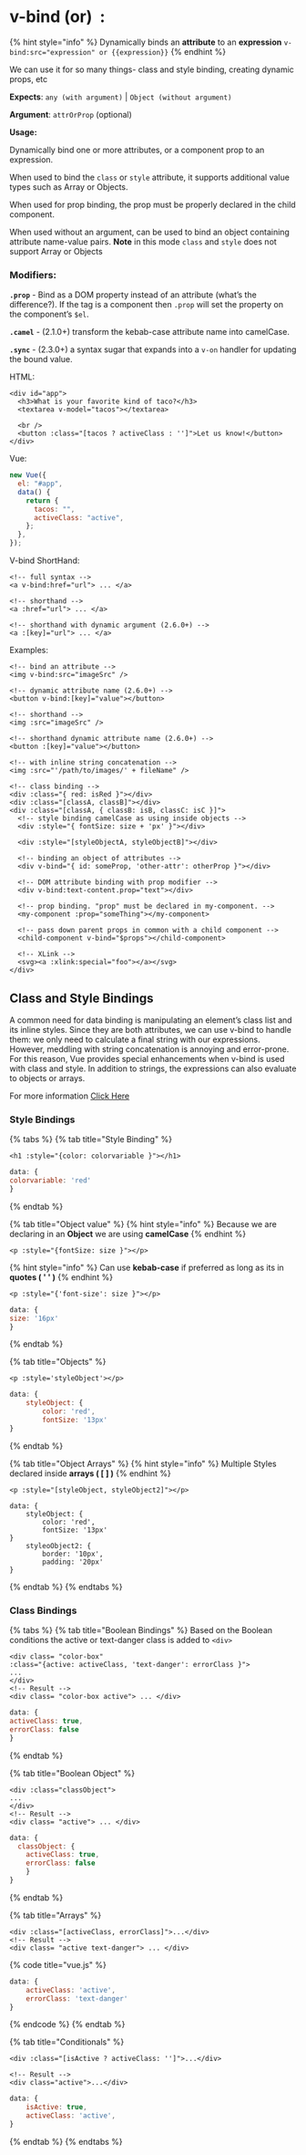 # v-bind \(or\)  :

{% hint style="info" %}
Dynamically binds an **attribute** to an **expression**  `v-bind:src="expression" or {{expression}}`
{% endhint %}

We can use it for so many things- class and style binding, creating dynamic props, etc

**Expects**: `any (with argument)` \| `Object (without argument)`

**Argument**: `attrOrProp` \(optional\)

**Usage:**

Dynamically bind one or more attributes, or a component prop to an expression.

When used to bind the `class` or `style` attribute, it supports additional value types such as Array or Objects.

When used for prop binding, the prop must be properly declared in the child component.

When used without an argument, can be used to bind an object containing attribute name-value pairs. **Note** in this mode `class` and `style` does not support Array or Objects

### Modifiers:

**`.prop`** - Bind as a DOM property instead of an attribute \(what’s the difference?\). If the tag is a component then `.prop` will set the property on the component’s `$el`.

**`.camel`** - \(2.1.0+\) transform the kebab-case attribute name into camelCase.

**`.sync`** - \(2.3.0+\) a syntax sugar that expands into a `v-on` handler for updating the bound value.

HTML:

```markup
<div id="app">
  <h3>What is your favorite kind of taco?</h3>
  <textarea v-model="tacos"></textarea>

  <br />
  <button :class="[tacos ? activeClass : '']">Let us know!</button>
</div>
```

Vue:

```javascript
new Vue({
  el: "#app",
  data() {
    return {
      tacos: "",
      activeClass: "active",
    };
  },
});
```

V-bind ShortHand:

```markup
<!-- full syntax -->
<a v-bind:href="url"> ... </a>

<!-- shorthand -->
<a :href="url"> ... </a>

<!-- shorthand with dynamic argument (2.6.0+) -->
<a :[key]="url"> ... </a>
```

Examples:

```markup
<!-- bind an attribute -->
<img v-bind:src="imageSrc" />

<!-- dynamic attribute name (2.6.0+) -->
<button v-bind:[key]="value"></button>

<!-- shorthand -->
<img :src="imageSrc" />

<!-- shorthand dynamic attribute name (2.6.0+) -->
<button :[key]="value"></button>

<!-- with inline string concatenation -->
<img :src="'/path/to/images/' + fileName" />

<!-- class binding -->
<div :class="{ red: isRed }"></div>
<div :class="[classA, classB]"></div>
<div :class="[classA, { classB: isB, classC: isC }]">
  <!-- style binding camelCase as using inside objects -->
  <div :style="{ fontSize: size + 'px' }"></div>
  
  <div :style="[styleObjectA, styleObjectB]"></div>

  <!-- binding an object of attributes -->
  <div v-bind="{ id: someProp, 'other-attr': otherProp }"></div>

  <!-- DOM attribute binding with prop modifier -->
  <div v-bind:text-content.prop="text"></div>

  <!-- prop binding. "prop" must be declared in my-component. -->
  <my-component :prop="someThing"></my-component>

  <!-- pass down parent props in common with a child component -->
  <child-component v-bind="$props"></child-component>

  <!-- XLink -->
  <svg><a :xlink:special="foo"></a></svg>
</div>
```

## Class and Style Bindings

A common need for data binding is manipulating an element’s class list and its inline styles. Since they are both attributes, we can use v-bind to handle them: we only need to calculate a final string with our expressions. However, meddling with string concatenation is annoying and error-prone. For this reason, Vue provides special enhancements when v-bind is used with class and style. In addition to strings, the expressions can also evaluate to objects or arrays.

For more information [Click Here](https://vuejs.org/v2/guide/class-and-style.html)



### Style Bindings

{% tabs %}
{% tab title="Style Binding" %}
```markup
<h1 :style="{color: colorvariable }"></h1>
```

```javascript
data: {
colorvariable: 'red'
}
```
{% endtab %}

{% tab title="Object value" %}
{% hint style="info" %}
Because we are declaring in an **Object** we are using **camelCase**
{% endhint %}

```markup
<p :style="{fontSize: size }"></p>
```

{% hint style="info" %}
Can use **kebab-case** if preferred as long as its in **quotes \( ' ' \)**
{% endhint %}

```markup
<p :style="{'font-size': size }"></p>
```

```javascript
data: {
size: '16px'
}
```
{% endtab %}

{% tab title="Objects" %}
```markup
<p :style='styleObject'></p>
```

```javascript
data: {
    styleObject: {
        color: 'red',
        fontSize: '13px'
}
```
{% endtab %}

{% tab title="Object Arrays" %}
{% hint style="info" %}
 Multiple Styles declared inside **arrays \( \[ \] \)**
{% endhint %}

```
<p :style="[styleObject, styleObject2]"></p>
```

```markup
data: {
    styleObject: {
        color: 'red',
        fontSize: '13px'
}
    styleoObject2: {
        border: '10px',
        padding: '20px'
}
```
{% endtab %}
{% endtabs %}

### Class Bindings

{% tabs %}
{% tab title="Boolean Bindings" %}
Based on the Boolean conditions the active or text-danger class is added to `<div>`

```markup
<div class= "color-box"
:class="{active: activeClass, 'text-danger': errorClass }">
...
</div>
<!-- Result -->
<div class= "color-box active"> ... </div>
```

```javascript
data: {
activeClass: true,
errorClass: false
}
```
{% endtab %}

{% tab title="Boolean Object" %}
```markup
<div :class="classObject">
...
</div>
<!-- Result -->
<div class= "active"> ... </div>
```

```javascript
data: {
  classObject: {
    activeClass: true,
    errorClass: false
    }
}
```
{% endtab %}

{% tab title="Arrays" %}


```markup
<div :class="[activeClass, errorClass]">...</div>
<!-- Result -->
<div class= "active text-danger"> ... </div>
```

{% code title="vue.js" %}
```javascript
data: {
    activeClass: 'active',
    errorClass: 'text-danger'
}
```
{% endcode %}
{% endtab %}

{% tab title="Conditionals" %}


```markup
<div :class="[isActive ? activeClass: '']">...</div>

<!-- Result -->
<div class="active">...</div>
```

```javascript
data: {
    isActive: true,
    activeClass: 'active',
}
```
{% endtab %}
{% endtabs %}



